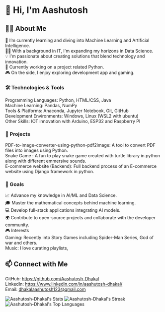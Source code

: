 # 👋 Hi, I'm Aashutosh

## 👨‍💻 About Me
🌱 I’m currently learning and diving into Machine Learning and Artificial Intelligence.<br/>
👨‍🎓 With a background in IT, I'm expanding my horizons in Data Science.<br/>
💡 I'm passionate about creating solutions that blend technology and innovation.<br/>
🚀 Currently working on a project related Python.<br/>
🎮 On the side, I enjoy exploring development app and gaming.<br/>

### 🛠️ Technologies & Tools
Programming Languages: Python, HTML/CSS, Java<br/>
Machine Learning: Pandas, NumPy<br/>
Tools & Platforms: Anaconda, Jupyter Notebook, Git, GitHub<br/>
Development Environments: Windows, Linux (WSL2 with ubuntu)<br/>
Other Skills: IOT innovation with Arduino, ESP32 and Raspberry PI<br/>

### 🔭 Projects
PDF-to-image-converter-using-python-pdf2image: A tool to convert PDF files into images using Python.<br/>
Snake Game : A fun to play snake game created with turtle library in python along with different emmersive sounds.<br/>
E-commerce website (Backend): Full backend process of an E-commerce website using Django framework in python.<br/>

### 🎯 Goals
📈 Advance my knowledge in AI/ML and Data Science.<br/>
🎓 Master the mathematical concepts behind machine learning.<br/>
💻 Develop full-stack applications integrating AI models.<br/>
🌍 Contribute to open-source projects and collaborate with the developer community.<br/>
🎮 Interests<br/>
Gaming: Recently into Story Games including Spider-Man Series, God of war and others.<br/>
Music: I love curating playlists,<br/>

## 📫  Connect with Me
GitHub: https://github.com/Aashutosh-Dhakal<br/>
LinkedIn: https://www.linkedin.com/in/aashutosh-dhakal/<br/>
Email: dhakalaashutosh123@gmail.com<br/>

![Aashutosh-Dhakal's Stats](https://github-readme-stats.vercel.app/api?username=Aashutosh-Dhakal&theme=vue-dark&show_icons=true&hide_border=false&count_private=true)
![Aashutosh-Dhakal's Streak](https://github-readme-streak-stats.herokuapp.com/?user=Aashutosh-Dhakal&theme=vue-dark&hide_border=false)
![Aashutosh-Dhakal's Top Languages](https://github-readme-stats.vercel.app/api/top-langs/?username=Aashutosh-Dhakal&theme=vue-dark&show_icons=true&hide_border=false&layout=compact)

